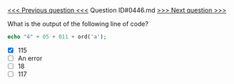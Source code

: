 [<<< Previous question <<<](0445.md)  Question ID#0446.md  [>>> Next question >>>](0447.md) 

What is the output of the following line of code?
```php
echo "4" + 05 + 011 + ord('a');
```

- [x] 115
- [ ] An error
- [ ] 18
- [ ] 117
